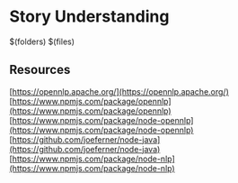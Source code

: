 # Story Understanding

$(folders)
$(files)

## Resources
[https://opennlp.apache.org/](https://opennlp.apache.org/)
[https://www.npmjs.com/package/opennlp](https://www.npmjs.com/package/opennlp)
[https://www.npmjs.com/package/node-opennlp](https://www.npmjs.com/package/node-opennlp)
[https://github.com/joeferner/node-java](https://github.com/joeferner/node-java)
[https://www.npmjs.com/package/node-nlp](https://www.npmjs.com/package/node-nlp)

<!--stackedit_data:
eyJoaXN0b3J5IjpbMTYyNDMzMzIsLTEzMDAzODc5MzIsLTg2Mz
EwNzY3NF19
-->